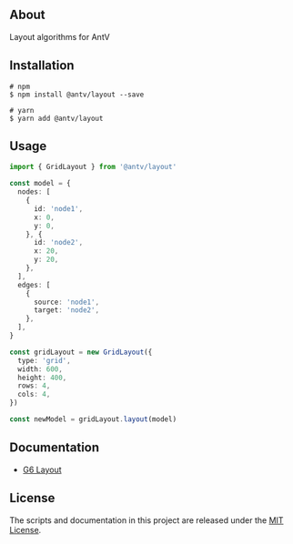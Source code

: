 ## About

Layout algorithms for AntV

## Installation

```shell
# npm
$ npm install @antv/layout --save

# yarn
$ yarn add @antv/layout
```

## Usage

```ts
import { GridLayout } from '@antv/layout'

const model = {
  nodes: [
    {
      id: 'node1',
      x: 0,
      y: 0,
    }, {
      id: 'node2',
      x: 20,
      y: 20,
    },
  ],
  edges: [
    {
      source: 'node1',
      target: 'node2',
    },
  ],
}

const gridLayout = new GridLayout({
  type: 'grid',
  width: 600,
  height: 400,
  rows: 4,
  cols: 4,
})

const newModel = gridLayout.layout(model)

```

## Documentation

- [G6 Layout](https://g6.antv.vision/zh/docs/api/graphLayout/guide)

## License

The scripts and documentation in this project are released under the [MIT License](LICENSE).
